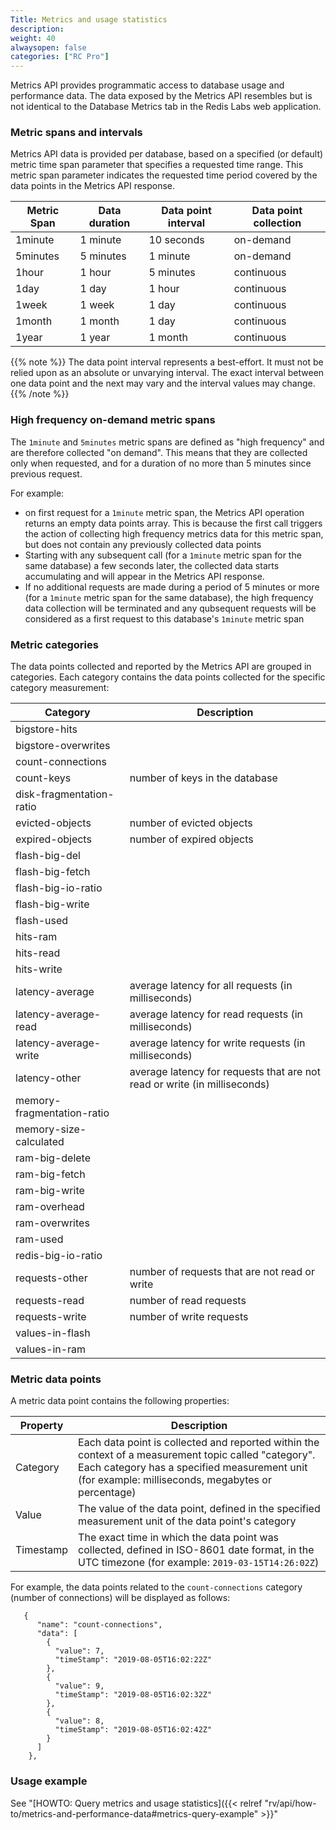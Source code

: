 ```yaml
---
Title: Metrics and usage statistics
description: 
weight: 40
alwaysopen: false
categories: ["RC Pro"]
---
```


Metrics API provides programmatic access to database usage and performance data.
The data exposed by the Metrics API resembles but is not identical to the Database Metrics tab in the Redis Labs web application.

### Metric spans and intervals

Metrics API data is provided per database, based on a specified (or default) metric time span parameter that specifies a requested time range. This metric span parameter indicates the requested time period covered by the data points in the Metrics API response.

| Metric Span | Data duration | Data point interval | Data point collection |
|---|---|---|---|
| 1minute  | 1 minute | 10 seconds | on-demand |
| 5minutes  | 5 minutes | 1 minute | on-demand |
| 1hour  | 1 hour | 5 minutes | continuous |
| 1day  | 1 day | 1 hour | continuous |
| 1week  | 1 week | 1 day | continuous |
| 1month  | 1 month | 1 day | continuous |
| 1year  | 1 year | 1 month | continuous |


{{% note %}}
The data point interval represents a best-effort. It must not be relied upon as an absolute or unvarying interval. The exact interval between one data point and the next may vary and the interval values may change.
{{% /note %}}


### High frequency on-demand metric spans

The `1minute` and `5minutes` metric spans are defined as "high frequency" and are therefore collected "on demand". This means that they are collected only when requested, and for a duration of no more than 5 minutes since previous request. 

For example:

* on first request for a `1minute` metric span, the Metrics API operation returns an empty data points array. This is because the first call triggers the action of collecting high frequency metrics data for this metric span, but does not contain any previously collected data points
* Starting with any subsequent call (for a `1minute` metric span for the same database) a few seconds later, the collected data starts accumulating and will appear in the Metrics API response.
* If no additional requests are made during a period of 5 minutes or more (for a `1minute` metric span for the same database), the high frequency data collection will be terminated and any qubsequent requests will be considered as a first request to this database's `1minute` metric span

### Metric categories

The data points collected and reported by the Metrics API are grouped in categories. Each category contains the data points collected for the specific category measurement:

| Category | Description |
|---|---|
| bigstore-hits | |
| bigstore-overwrites | |
| count-connections | |
| count-keys | number of keys in the database |
| disk-fragmentation-ratio | |
| evicted-objects | number of evicted objects |
| expired-objects | number of expired objects |
| flash-big-del | |
| flash-big-fetch | |
| flash-big-io-ratio | |
| flash-big-write | |
| flash-used | |
| hits-ram | |
| hits-read | |
| hits-write | |
| latency-average | average latency for all requests (in milliseconds) |
| latency-average-read | average latency for read requests (in milliseconds) |
| latency-average-write | average latency for write requests (in milliseconds) |
| latency-other | average latency for requests that are not read or write (in milliseconds) |
| memory-fragmentation-ratio | |
| memory-size-calculated | |
| ram-big-delete | |
| ram-big-fetch | |
| ram-big-write | |
| ram-overhead | |
| ram-overwrites | |
| ram-used | |
| redis-big-io-ratio | |
| requests-other | number of requests that are not read or write |
| requests-read | number of read requests |
| requests-write | number of write requests |
| values-in-flash | |
| values-in-ram | |


### Metric data points


A metric data point contains the following properties:

| Property | Description |
|---|---|
| Category | Each data point is collected and reported within the context of a measurement topic called "category". Each category has a specified measurement unit (for example: milliseconds, megabytes or percentage) |
| Value | The value of the data point, defined in the specified measurement unit of the data point's category  |
| Timestamp | The exact time in which the data point was collected, defined in ISO-8601 date format, in the UTC timezone (for example: `2019-03-15T14:26:02Z`) |

For example, the data points related to the `count-connections` category (number of connections) will be displayed as follows:

```
   {
      "name": "count-connections",
      "data": [
        {
          "value": 7,
          "timeStamp": "2019-08-05T16:02:22Z"
        },
        {
          "value": 9,
          "timeStamp": "2019-08-05T16:02:32Z"
        },
        {
          "value": 8,
          "timeStamp": "2019-08-05T16:02:42Z"
        }
      ]
    },
```

### Usage example

See "[HOWTO: Query metrics and usage statistics]({{< relref  "rv/api/how-to/metrics-and-performance-data#metrics-query-example" >}}"